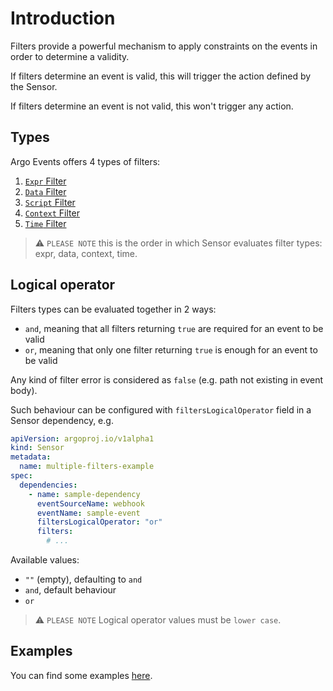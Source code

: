 # Introduction

Filters provide a powerful mechanism to apply constraints on the events in order to determine a validity.

If filters determine an event is valid, this will trigger the action defined by the Sensor.

If filters determine an event is not valid, this won't trigger any action.

## Types

Argo Events offers 4 types of filters:

1. [`Expr` Filter](expr.md)
1. [`Data` Filter](data.md)
1. [`Script` Filter](script.md)
1. [`Context` Filter](ctx.md)
1. [`Time` Filter](time.md)

> ⚠️ `PLEASE NOTE` this is the order in which Sensor evaluates filter types: expr, data, context, time.

## Logical operator

Filters types can be evaluated together in 2 ways:

- `and`, meaning that all filters returning `true` are required for an event to be valid
- `or`, meaning that only one filter returning `true` is enough for an event to be valid

Any kind of filter error is considered as `false` (e.g. path not existing in event body).

Such behaviour can be configured with `filtersLogicalOperator` field in a Sensor dependency, e.g.

```yaml
apiVersion: argoproj.io/v1alpha1
kind: Sensor
metadata:
  name: multiple-filters-example
spec:
  dependencies:
    - name: sample-dependency
      eventSourceName: webhook
      eventName: sample-event
      filtersLogicalOperator: "or"
      filters:
        # ...
```

Available values:

- `""` (empty), defaulting to `and`
- `and`, default behaviour
- `or`

> ⚠️ `PLEASE NOTE` Logical operator values must be `lower case`.

## Examples

You can find some examples [here](https://github.com/argoproj/argo-events/tree/master/examples/sensors).
